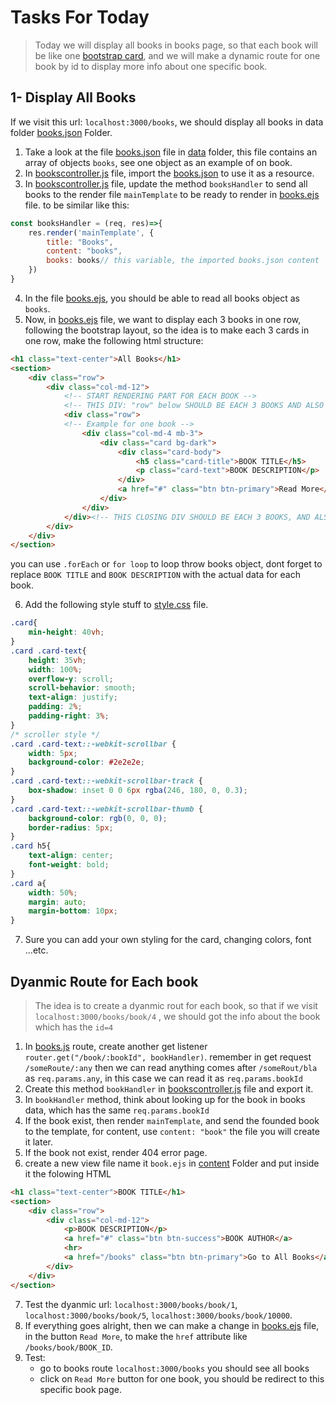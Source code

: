 # Tasks For Today
> Today we will display all books in books page, so that each book will be like one [bootstrap card](https://getbootstrap.com/docs/5.0/components/card/), and we will make a dynamic route for one book by id to display more info about one specific book.

## 1- Display All Books
If we visit this url: `localhost:3000/books`, we should display all books in data folder [books.json](./data/books.json) Folder.    
1. Take a look at the file [books.json](./data/books.json) file in [data](./data/) folder, this file contains an array of objects `books`, see one object as an example of on book.
2. In [bookscontroller.js](./controllers/bookscontroller.js) file, import the [books.json](./data/books.json) to use it as a resource.
3. In [bookscontroller.js](./controllers/bookscontroller.js) file, update the method `booksHandler` to send all books to the render file `mainTemplate` to be ready to render in [books.ejs](./views/content/books.ejs) file. to be similar like this:
```js
const booksHandler = (req, res)=>{
    res.render('mainTemplate', {
        title: "Books",
        content: "books",
        books: books// this variable, the imported books.json content
    })
}
```
4. In the file [books.ejs](./views/content/books.ejs), you should be able to read all books object as `books`.
5. Now, in [books.ejs](./views/content/books.ejs) file, we want to display each 3 books in one row, following the bootstrap layout, so the idea is to make each 3 cards in one row, make the following html structure:
```html
<h1 class="text-center">All Books</h1>
<section>
    <div class="row">
        <div class="col-md-12">
            <!-- START RENDERING PART FOR EACH BOOK -->
            <!-- THIS DIV: "row" below SHOULD BE EACH 3 BOOKS AND ALSO SHOULD BE FROM THE BEGINNING -->
            <div class="row">
            <!-- Example for one book -->
                <div class="col-md-4 mb-3">
                    <div class="card bg-dark">
                        <div class="card-body">
                            <h5 class="card-title">BOOK TITLE</h5>
                            <p class="card-text">BOOK DESCRIPTION</p>
                        </div>
                        <a href="#" class="btn btn-primary">Read More</a>
                    </div>
                </div>
            </div><!-- THIS CLOSING DIV SHOULD BE EACH 3 BOOKS, AND ALSO AT THE END OF LAST BOOK -->
        </div>
    </div>
</section>
```
you can use `.forEach` or `for loop` to loop throw books object, dont forget to replace `BOOK TITLE` and `BOOK DESCRIPTION` with the actual data for each book. 

6. Add the following style stuff to [style.css](./public/css/style.css) file.
```css
.card{
    min-height: 40vh;
}
.card .card-text{
    height: 35vh;
    width: 100%;
    overflow-y: scroll;
    scroll-behavior: smooth;
    text-align: justify;
    padding: 2%;
    padding-right: 3%;
}
/* scroller style */
.card .card-text::-webkit-scrollbar {
    width: 5px;
    background-color: #2e2e2e;
}
.card .card-text::-webkit-scrollbar-track {
    box-shadow: inset 0 0 6px rgba(246, 180, 0, 0.3);
}
.card .card-text::-webkit-scrollbar-thumb {
    background-color: rgb(0, 0, 0);
    border-radius: 5px;
}
.card h5{
    text-align: center;
    font-weight: bold;
}
.card a{
    width: 50%;
    margin: auto;
    margin-bottom: 10px;
}
```
7. Sure you can add your own styling for the card, changing colors, font ...etc.

## Dyanmic Route for Each book
> The idea is to create a dyanmic rout for each book, so that if we visit `localhost:3000/books/book/4` , we should got the info about the book which has the `id=4`
1. In [books.js](./routes/books.js) route, create another get listener `router.get("/book/:bookId", bookHandler)`. remember in get request `/someRoute/:any` then we can read anything comes after `/someRout/bla` as `req.params.any`, in this case we can read it as `req.params.bookId`
2. Create this method `bookHandler` in [bookscontroller.js](./controllers/bookscontroller.js) file and export it.
3. In `bookHandler` method, think about looking up for the book in books data, which has the same `req.params.bookId`
4. If the book exist, then render `mainTemplate`, and send the founded book to the template, for content,  use `content: "book"` the file you will create it later.
5. If the book not exist, render 404 error page.
6. create a new view file name it `book.ejs` in [content](./views/content/) Folder and put inside it the folowing HTML 
```html
<h1 class="text-center">BOOK TITLE</h1>
<section>
    <div class="row">
        <div class="col-md-12">
            <p>BOOK DESCRIPTION</p>
            <a href="#" class="btn btn-success">BOOK AUTHOR</a>
            <hr>
            <a href="/books" class="btn btn-primary">Go to All Books</a>
        </div>
    </div>
</section>
```
7. Test the dyanmic url: `localhost:3000/books/book/1`, `localhost:3000/books/book/5`, `localhost:3000/books/book/10000`.
8. If everything goes alright, then we can make a change in [books.ejs](./views/content/books.ejs) file, in the button `Read More`, to make the `href` attribute like `/books/book/BOOK_ID`.
9. Test: 
    - go to books route `localhost:3000/books` you should see all books
    - click on `Read More` button for one book, you should be redirect to this specific book page.
